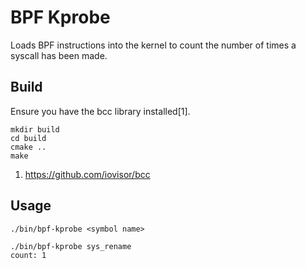 # BPF Kprobe

Loads BPF instructions into the kernel to count the number of times a
syscall has been made.

## Build

Ensure you have the bcc library installed[1].

    mkdir build
    cd build
    cmake ..
    make

1. https://github.com/iovisor/bcc

## Usage

    ./bin/bpf-kprobe <symbol name>

    ./bin/bpf-kprobe sys_rename
    count: 1
